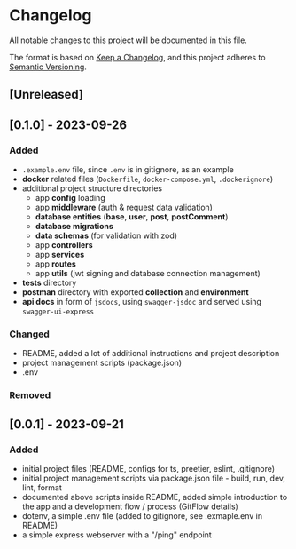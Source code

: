 # Changelog

All notable changes to this project will be documented in this file.

The format is based on [Keep a Changelog](https://keepachangelog.com/en/1.0.0/),
and this project adheres to
[Semantic Versioning](https://semver.org/spec/v2.0.0.html).

## [Unreleased]

## [0.1.0] - 2023-09-26

### Added

- `.example.env` file, since `.env` is in gitignore, as an example
- **docker** related files (`Dockerfile`, `docker-compose.yml`, `.dockerignore`)
- additional project structure directories
  - app **config** loading
  - app **middleware** (auth & request data validation)
  - **database entities** (**base**, **user**, **post**, **postComment**)
  - **database migrations**
  - **data schemas** (for validation with zod)
  - app **controllers**
  - app **services**
  - app **routes**
  - app **utils** (jwt signing and database connection management)
- **tests** directory
- **postman** directory with exported **collection** and **environment**
- **api docs** in form of `jsdocs`, using `swagger-jsdoc` and served using
  `swagger-ui-express`

### Changed

- README, added a lot of additional instructions and project description
- project management scripts (package.json)
- .env

### Removed

## [0.0.1] - 2023-09-21

### Added

- initial project files (README, configs for ts, preetier, eslint, .gitignore)
- initial project management scripts via package.json file - build, run, dev,
  lint, format
- documented above scripts inside README, added simple introduction to the app
  and a development flow / process (GitFlow details)
- dotenv, a simple .env file (added to gitignore, see .exmaple.env in README)
- a simple express webserver with a "/ping" endpoint
